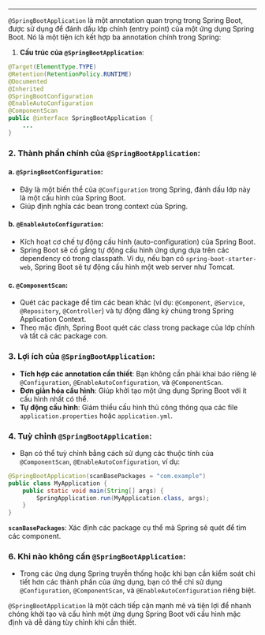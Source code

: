 
---
`@SpringBootApplication` là một annotation quan trọng trong Spring Boot, được sử dụng để đánh dấu lớp chính (entry point) của một ứng dụng Spring Boot. Nó là một tiện ích kết hợp ba annotation chính trong Spring:

1. **Cấu trúc của `@SpringBootApplication`**:
```java
@Target(ElementType.TYPE)
@Retention(RetentionPolicy.RUNTIME)
@Documented
@Inherited
@SpringBootConfiguration
@EnableAutoConfiguration
@ComponentScan
public @interface SpringBootApplication {
    ...
}

```
### 2. **Thành phần chính của `@SpringBootApplication`:**

#### a. **`@SpringBootConfiguration`**:

- Đây là một biến thể của `@Configuration` trong Spring, đánh dấu lớp này là một cấu hình của Spring Boot.
- Giúp định nghĩa các bean trong context của Spring.

#### b. **`@EnableAutoConfiguration`**:

- Kích hoạt cơ chế tự động cấu hình (auto-configuration) của Spring Boot.
- Spring Boot sẽ cố gắng tự động cấu hình ứng dụng dựa trên các dependency có trong classpath. Ví dụ, nếu bạn có `spring-boot-starter-web`, Spring Boot sẽ tự động cấu hình một web server như Tomcat.

#### c. **`@ComponentScan`**:

- Quét các package để tìm các bean khác (ví dụ: `@Component`, `@Service`, `@Repository`, `@Controller`) và tự động đăng ký chúng trong Spring Application Context.
- Theo mặc định, Spring Boot quét các class trong package của lớp chính và tất cả các package con.

### 3. **Lợi ích của `@SpringBootApplication`:**

- **Tích hợp các annotation cần thiết**: Bạn không cần phải khai báo riêng lẻ `@Configuration`, `@EnableAutoConfiguration`, và `@ComponentScan`.
- **Đơn giản hóa cấu hình**: Giúp khởi tạo một ứng dụng Spring Boot với ít cấu hình nhất có thể.
- **Tự động cấu hình**: Giảm thiểu cấu hình thủ công thông qua các file `application.properties` hoặc `application.yml`.

### 4. **Tuỳ chỉnh `@SpringBootApplication`:**

- Bạn có thể tuỳ chỉnh bằng cách sử dụng các thuộc tính của `@ComponentScan`, `@EnableAutoConfiguration`, ví dụ:
```java
@SpringBootApplication(scanBasePackages = "com.example")
public class MyApplication {
    public static void main(String[] args) {
        SpringApplication.run(MyApplication.class, args);
    }
}
```

**`scanBasePackages`**: Xác định các package cụ thể mà Spring sẽ quét để tìm các component.

### 6. **Khi nào không cần `@SpringBootApplication`:**

- Trong các ứng dụng Spring truyền thống hoặc khi bạn cần kiểm soát chi tiết hơn các thành phần của ứng dụng, bạn có thể chỉ sử dụng `@Configuration`, `@ComponentScan`, và `@EnableAutoConfiguration` riêng biệt.

`@SpringBootApplication` là một cách tiếp cận mạnh mẽ và tiện lợi để nhanh chóng khởi tạo và cấu hình một ứng dụng Spring Boot với cấu hình mặc định và dễ dàng tùy chỉnh khi cần thiết.